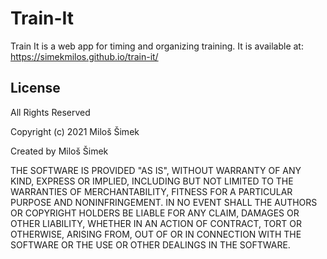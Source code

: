 # Train-It

Train It is a web app for timing and organizing training.
It is available at: <https://simekmilos.github.io/train-it/>

## License

All Rights Reserved

Copyright (c) 2021 Miloš Šimek

Created by Miloš Šimek

THE SOFTWARE IS PROVIDED "AS IS", WITHOUT WARRANTY OF ANY KIND, EXPRESS OR
IMPLIED, INCLUDING BUT NOT LIMITED TO THE WARRANTIES OF MERCHANTABILITY,
FITNESS FOR A PARTICULAR PURPOSE AND NONINFRINGEMENT. IN NO EVENT SHALL THE
AUTHORS OR COPYRIGHT HOLDERS BE LIABLE FOR ANY CLAIM, DAMAGES OR OTHER
LIABILITY, WHETHER IN AN ACTION OF CONTRACT, TORT OR OTHERWISE, ARISING FROM,
OUT OF OR IN CONNECTION WITH THE SOFTWARE OR THE USE OR OTHER DEALINGS IN
THE SOFTWARE.